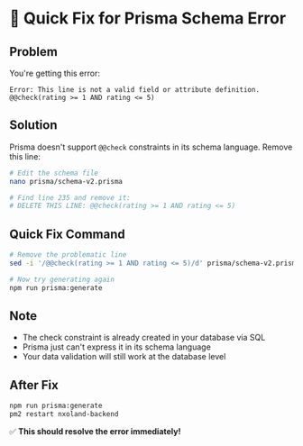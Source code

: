 # 🚨 Quick Fix for Prisma Schema Error

## Problem
You're getting this error:
```
Error: This line is not a valid field or attribute definition.
@@check(rating >= 1 AND rating <= 5)
```

## Solution
Prisma doesn't support `@@check` constraints in its schema language. Remove this line:

```bash
# Edit the schema file
nano prisma/schema-v2.prisma

# Find line 235 and remove it:
# DELETE THIS LINE: @@check(rating >= 1 AND rating <= 5)
```

## Quick Fix Command
```bash
# Remove the problematic line
sed -i '/@@check(rating >= 1 AND rating <= 5)/d' prisma/schema-v2.prisma

# Now try generating again
npm run prisma:generate
```

## Note
- The check constraint is already created in your database via SQL
- Prisma just can't express it in its schema language
- Your data validation will still work at the database level

## After Fix
```bash
npm run prisma:generate
pm2 restart nxoland-backend
```

✅ **This should resolve the error immediately!**
